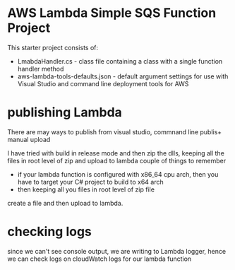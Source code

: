 # AWS Lambda Simple SQS Function Project

This starter project consists of:
* LmabdaHandler.cs - class file containing a class with a single function handler method
* aws-lambda-tools-defaults.json - default argument settings for use with Visual Studio and command line deployment tools for AWS


# publishing Lambda
There are may ways to publish from visual studio, commnand line publis+ manual upload

I have tried with build in release mode and then zip the dlls, keeping all the files in root level of zip and upload to lambda
couple of things to remember
- if your lambda function is configured with x86_64 cpu arch, then you have to target your C# project to build to x64 arch
- then keeping all you files in root level of zip file

create a file and then upload to lambda.

# checking logs
since we can't see console output, we are writing to Lambda logger, hence we can check logs on cloudWatch logs for our lambda function